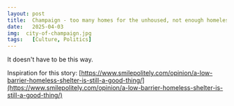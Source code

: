 ```yaml
---
layout: post
title:  Champaign - too many homes for the unhoused, not enough homeless for the housed
date:   2025-04-03
img:  city-of-champaign.jpg
tags:   [Culture, Politics]
---
```


It doesn't have to be this way.


Inspiration for this story: [https://www.smilepolitely.com/opinion/a-low-barrier-homeless-shelter-is-still-a-good-thing/](https://www.smilepolitely.com/opinion/a-low-barrier-homeless-shelter-is-still-a-good-thing/)
